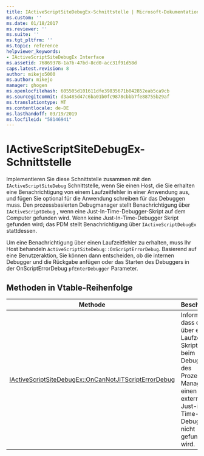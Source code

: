 ```yaml
---
title: IActiveScriptSiteDebugEx-Schnittstelle | Microsoft-Dokumentation
ms.custom: ''
ms.date: 01/18/2017
ms.reviewer: ''
ms.suite: ''
ms.tgt_pltfrm: ''
ms.topic: reference
helpviewer_keywords:
- IActiveScriptSiteDebugEx Interface
ms.assetid: 76869378-1a7b-47bd-8cd0-acc31f91d58d
caps.latest.revision: 8
author: mikejo5000
ms.author: mikejo
manager: ghogen
ms.openlocfilehash: 605505d101611dfe39835671b042852eab5ca9cb
ms.sourcegitcommit: d3a485d47c6ba01b0fc9878cbbb7fe88755b29af
ms.translationtype: MT
ms.contentlocale: de-DE
ms.lasthandoff: 03/19/2019
ms.locfileid: "58146941"
---
```

# <a name="iactivescriptsitedebugex-interface"></a>IActiveScriptSiteDebugEx-Schnittstelle

Implementieren Sie diese Schnittstelle zusammen mit den `IActiveScriptSiteDebug` Schnittstelle, wenn Sie einen Host, die Sie erhalten eine Benachrichtigung von einem Laufzeitfehler in einer Anwendung aus, und fügen Sie optional für die Anwendung schreiben für das Debuggen muss. Den prozessbasierten Debugmanager stellt Benachrichtigung über `IActiveScriptDebug` , wenn eine Just-In-Time-Debugger-Skript auf dem Computer gefunden wird. Wenn keine Just-In-Time-Debugger Skript gefunden wird; das PDM stellt Benachrichtigung über `IActiveScriptDebugEx` stattdessen.

Um eine Benachrichtigung über einen Laufzeitfehler zu erhalten, muss Ihr Host behandeln `ActiveScriptSiteDebug::OnScriptErrorDebug`. Basierend auf eine Benutzeraktion, Sie können dann entscheiden, ob die internen Debugger und die Rückgabe anfügen oder das Starten des Debuggers in der OnScriptErrorDebug `pfEnterDebugger` Parameter.

## <a name="methods-in-vtable-order"></a>Methoden in Vtable-Reihenfolge

|Methode|Beschreibung|
|------------|-----------------|
|[IActiveScriptSiteDebugEx::OnCanNotJITScriptErrorDebug](../../winscript/reference/iactivescriptsitedebugex-oncannotjitscripterrordebug.md)|Informiert, dass der Host über einen Laufzeit-Skriptfehler beim Debuggen des Prozesses Manager einen externen Just-in-Time-Debugger nicht gefunden wird.|